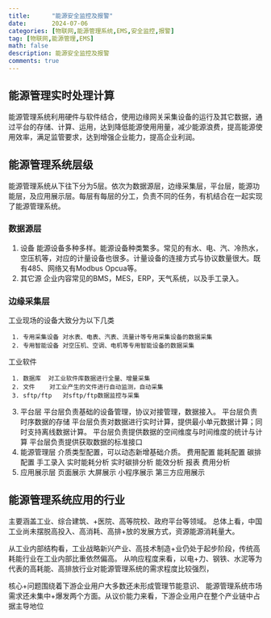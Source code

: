 ```yaml
---
title:      "能源安全监控及报警"
date:       2024-07-06
categories: [物联网,能源管理系统,EMS,安全监控,报警]
tag: [物联网,能源管理,EMS]
math: false
description: 能源安全监控及报警
comments: true
---
```


## 能源管理实时处理计算

能源管理系统利用硬件与软件结合，使用边缘网关采集设备的运行及其它数据，通过平台的存储、计算、运用，达到降低能源使用用量，减少能源浪费，提高能源使用效率，满足监管要求，达到增强企业能力，提高企业利润。

## 能源管理系统层级

能源管理系统从下往下分为5层。依次为数据源层，边缘采集层，平台层，能源功能层，及应用展示层。每层有每层的分工，负责不同的任务，有机结合在一起实现了能源管理系统。

### 数据源层
1. 设备
 能源设备多种多样。能源设备种类繁多。常见的有水、电、汽、冷热水，空压机等，对应的计量设备也很多。计量设备的连接方式与协议数量很大。既有485、网络又有Modbus Opcua等。
2. 其它源
 企业内容常见的BMS，MES，ERP，天气系统，以及手工录入。
### 边缘采集层
 工业现场的设备大致分为以下几类
   
     1. 专用采集设备 对水表、电表、汽表、流量计等专用采集设备的数据采集
     2. 专用智能设备 对空压机、空调、电机等专用智能设备的数据采集
 工业软件

     1. 数据库  对工业软件库数据进行全量、增量采集
     2. 文件    对工业产生的文件进行自动监测，自动采集
     3. sftp/ftp   对sftp/ftp数据监控与采集
3. 平台层
   平台层负责基础的设备管理，协议对接管理，数据接入。
   平台层负责时序数据的存储
   平台层负责对数据进行实时计算，提供最小单元数据计算；同时支持离线数据计算。
   平台层负责提供数据的空间维度与时间维度的统计与计算
   平台层负责提供获取数据的标准接口
4. 能源管理层
   介质类型配置，可以动态新增基础介质。
   费用配置
   能耗配置
   碳排配置
   手工录入
   实时能耗分析
   实时碳排分析
   能效分析
   报表
   费用分析
5. 应用展示层
   页面展示
   大屏展示
   小程序展示
   第三方应用展示
## 能源管理系统应用的行业
主要涵盖工业、综合建筑、+医院、高等院校、政府平台等领域。
总体上看，中国工业尚未摆脱高投入、高消耗、高排+放的发展方式，资源能源消耗量大。

从工业内部结构看，工业战略新兴产业、高技术制造+业仍处于起步阶段，传统高耗能行业在工业内部比重依然偏高。
从响应程度来看，以电+力、钢铁、水泥等为代表的高耗能、高排放行业对能源管理系统的需求程度比较强烈，

核心+问题围绕着下游企业用户大多数还未形成管理节能意识、
能源管理系统市场需求还未集中+爆发两个方面。从议价能力来看，下游企业用户在整个产业链中占据主导地位
